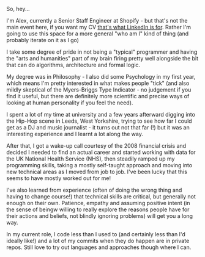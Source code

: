 So, hey...

I'm Alex, currently a Senior Staff Engineer at Shopify - but that's not the main event here, if you want my CV [that's what LinkedIn is for](https://www.linkedin.com/in/alexdgarland/). Rather I'm going to use this space for a more general "who am I" kind of thing (and probably iterate on it as I go)

I take some degree of pride in not being a "typical" programmer and having the "arts and humanities" part of my brain firing pretty well alongside the bit that can do algorithms, architecture and formal logic.

My degree was in Philosophy - I also did some Psychology in my first year, which means I'm pretty interested in what makes people "tick" (and also mildly skeptical of the Myers-Briggs Type Indicator - no judgement if you find it useful, but there are definitely more scientific and precise ways of looking at human personality if you feel the need).

I spent a lot of my time at university and a few years afterward digging into the Hip-Hop scene in Leeds, West Yorkshire, trying to see how far I could get as a DJ and music journalist - it turns out not that far (!) but it was an interesting experience and I learnt a lot along the way.

After that, I got a wake-up call courtesy of the 2008 financial crisis and decided I needed to find an actual career and started working with data for the UK National Health Service (NHS), then steadily ramped up my programming skills, taking a mostly self-taught approach and moving into new technical areas as I moved from job to job. I've been lucky that this
seems to have mostly worked out for me!

I've also learned from experience (often of doing the wrong thing and having to change course!) that technical skills are critical, but generally not enough on their own. Patience, empathy and assuming positive intent (in the sense of beingw willing to really explore the reasons people have for their actions and beliefs, not blindly ignoring problems) will get you a long way.

In my current role, I code less than I used to (and certainly less than I'd ideally like!) and a lot of my commits when they do happen are in private repos. Still love to try out languages and approaches though where I can.
